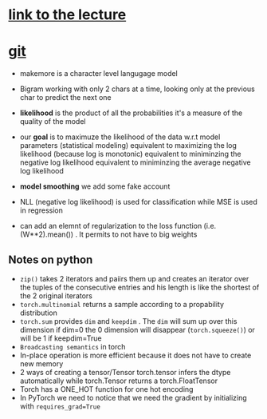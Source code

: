 # [link to the lecture](https://www.youtube.com/watch?v=PaCmpygFfXo)

# [git](https://github.com/karpathy/makemore)


- makemore is a character level langugage model
- Bigram working with only 2 chars at a time, looking only at the previous char to predict the next one  
- **likelihood** is the product of all the probabilities it's a measure of the quality of the model
- our **goal** is to maximuze the likelihood of the data w.r.t model parameters (statistical modeling)
equivalent to maximizing the log likelihood (because log is monotonic)
equivalent to miniminzing the negative log likelihood
equivalent to miniminzing the average negative log likelihood

- **model smoothing** we add some fake account 
- NLL (negative log likelihood) is used for classification while MSE is used in regression
- can add an elemnt of regularization to the loss function (i.e. (W**2).mean()) . It permits to not have to big weights


## Notes on python

- `zip()` takes 2 iterators and paiirs them up and creates an iterator over the tuples of the consecutive entries and his length is like the shortest of the 2 original iterators 
- `torch.multinomial` returns a sample according to a  propability distribution
- `torch.sum` provides `dim` and `keepdim` . The `dim` will sum up over this dimension if dim=0 the 0 dimension will disappear (`torch.squeeze()`) or will be 1 if keepdim=True
- `Broadcasting semantics` in torch 
- In-place operation is more efficient because it does not have to create new memory
- 2 ways of creating a tensor/Tensor torch.tensor infers the dtype automatically while torch.Tensor returns a torch.FloatTensor
- Torch has a ONE_HOT function for one hot encoding
- In PyTorch we need to notice that we need the gradient by initializing with `requires_grad=True`
  